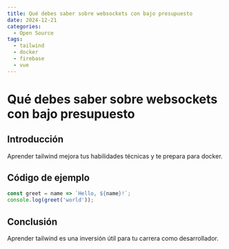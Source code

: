 ```yaml
---
title: Qué debes saber sobre websockets con bajo presupuesto
date: 2024-12-21
categories:
  - Open Source
tags:
  - tailwind
  - docker
  - firebase
  - vue
---
```


# Qué debes saber sobre websockets con bajo presupuesto

## Introducción

Aprender tailwind mejora tus habilidades técnicas y te prepara para docker.

## Código de ejemplo

```javascript
const greet = name => `Hello, ${name}!`;
console.log(greet('world'));
```

## Conclusión

Aprender tailwind es una inversión útil para tu carrera como desarrollador.